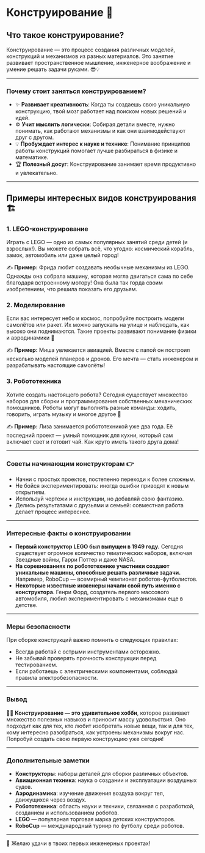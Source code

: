# **Конструирование** 🔨

## Что такое конструирование?

Конструирование — это процесс создания различных моделей, конструкций и механизмов из разных материалов. Это занятие развивает пространственное мышление, инженерное воображение и умение решать задачи руками. 😎💡

---

### Почему стоит заняться конструированием?

- ✨ **Развивает креативность**: Когда ты создаешь свою уникальную конструкцию, твой мозг работает над поиском новых решений и идей.
- ⚙️ **Учит мыслить логически**: Собирая детали вместе, нужно понимать, как работают механизмы и как они взаимодействуют друг с другом.
- 💡 **Пробуждает интерес к науке и технике**: Понимание принципов работы конструкций помогает лучше разбираться в физике и математике.
- 🏆 **Полезный досуг**: Конструирование занимает время продуктивно и увлекательно.

---

## Примеры интересных видов конструирования 🏗️

### 1. **LEGO-конструирование**

   Играть с LEGO — одно из самых популярных занятий среди детей (и взрослых!). Вы можете собрать всё, что угодно: космический корабль, замок, автомобиль или даже целый город!

✍️ **Пример:** Фрида любит создавать необычные механизмы из LEGO. Однажды она собрала машину, которая могла двигаться сама по себе благодаря встроенному мотору! Она была так горда своим изобретением, что решила показать его друзьям.

### 2. **Моделирование**

   Если вас интересует небо и космос, попробуйте построить модели самолётов или ракет. Их можно запускать на улице и наблюдать, как высоко они поднимаются. Такие проекты развивают понимание физики и аэродинамики 🚀

✍️ **Пример:** Миша увлекается авиацией. Вместе с папой он построил несколько моделей планеров и дронов. Его мечта — стать инженером и разрабатывать настоящие самолёты!

### 3. **Робототехника**

   Хотите создать настоящего робота? Сегодня существует множество наборов для сборки и программирования собственных механических помощников. Роботы могут выполнять разные команды: ходить, говорить, играть музыку и многое другое 👾

✍️ **Пример:** Лиза занимается робототехникой уже два года. Её последний проект — умный помощник для кухни, который сам включает свет и готовит чай. Как круто иметь такого друга дома!

---

### Советы начинающим конструкторам 👉

- Начни с простых проектов, постепенно переходи к более сложным.
- Не бойcя экспериментировать: иногда ошибки приводят к новым открытиям.
- Используй чертежи и инструкции, но добавляй свою фантазию.
- Делись результатами с друзьями и семьей: совместная работа делает процесс интереснее.

---

### Интересные факты о конструировании

- **Первый конструктор LEGO был выпущен в 1949 году.** Сегодня существует огромное количество тематических наборов, включая Звездные войны, Гарри Поттер и даже NASA.
- **На соревнованиях по робототехнике участники создают уникальные машины, способные решать различные задачи.** Например, RoboCup — всемирный чемпионат роботов-футболистов.
- **Некоторые известные инженеры начали свой путь именно с конструктора**. Генри Форд, создатель первого массового автомобиля, любил экспериментировать с механизмами еще в детстве.

---

### Меры безопасности

При сборке конструкций важно помнить о следующих правилах:

- Всегда работай с острыми инструментами осторожно.
- Не забывай проверять прочность конструкции перед тестированием.
- Если работаешь с электрическими компонентами, соблюдай правила электробезопасности.

---

### Вывод

✌🏽 **Конструирование — это удивительное хобби**, которое развивает множество полезных навыков и приносит массу удовольствия. Оно подходит как для тех, кто любит изобретать новые вещи, так и для тех, кому интересно разобраться, как устроены механизмы вокруг нас. Попробуй создать свою первую конструкцию уже сегодня!

---

### Дополнительные заметки

- **Конструкторы**: наборы деталей для сборки различных объектов.
- **Авиационная техника**: наука о создании и эксплуатации воздушных судов.
- **Аэродинамика**: изучение движения воздуха вокруг тел, движущихся через воздух.
- **Робототехника**: область науки и техники, связанная с разработкой, созданием и использованием роботов.
- **LEGO** — популярная торговая марка детских конструкторов.
- **RoboCup** — международный турнир по футболу среди роботов.

---

🚀 Желаю удачи в твоих первых инженерных проектах!
